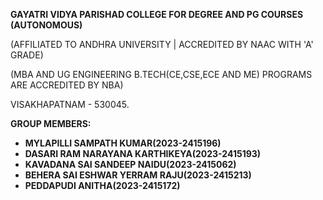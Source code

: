 **GAYATRI VIDYA PARISHAD COLLEGE FOR DEGREE AND PG COURSES (AUTONOMOUS)**

(AFFILIATED TO ANDHRA UNIVERSITY | ACCREDITED BY NAAC WITH 'A' GRADE)

(MBA AND UG ENGINEERING B.TECH(CE,CSE,ECE AND ME) PROGRAMS ARE ACCREDITED BY NBA)

VISAKHAPATNAM - 530045.



**GROUP MEMBERS:**



* **MYLAPILLI SAMPATH KUMAR(2023-2415196)**
* **DASARI RAM NARAYANA KARTHIKEYA(2023-2415193)**
* **KAVADANA SAI SANDEEP NAIDU(2023-2415062)**
* **BEHERA SAI ESHWAR YERRAM RAJU(2023-2415213)**
* **PEDDAPUDI ANITHA(2023-2415172)**



